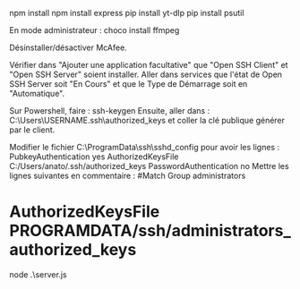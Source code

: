 npm install
npm install express
pip install yt-dlp
pip install psutil

En mode administrateur :
choco install ffmpeg

Désinstaller/désactiver McAfee.

Vérifier dans "Ajouter une application facultative" que "Open SSH Client" et "Open SSH Server" soient installer.
Aller dans services que l'état de Open SSH Server soit "En Cours" et que le Type de Démarrage soit en "Automatique".

Sur Powershell, faire : ssh-keygen
Ensuite, aller dans : C:\Users\USERNAME\.ssh\authorized_keys
et coller la clé publique générer par le client.

Modifier le fichier C:\ProgramData\ssh\sshd_config pour avoir les lignes :
PubkeyAuthentication yes
AuthorizedKeysFile C:/Users/anato/.ssh/authorized_keys
PasswordAuthentication no
Mettre les lignes suivantes en commentaire :
#Match Group administrators
#       AuthorizedKeysFile __PROGRAMDATA__/ssh/administrators_authorized_keys


node .\server.js

